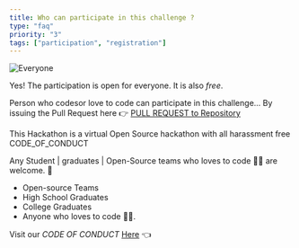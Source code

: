 ```yaml
---
title: Who can participate in this challenge ?
type: "faq"
priority: "3"
tags: ["participation", "registration"]
---
```


![Everyone](https://media3.giphy.com/media/7cTTE2Z1OmrFm/200.gif)

Yes! The participation is open for everyone. It is also _free_.

Person who codesor love to code can participate in this challenge... By issuing the Pull Request here 👉 [PULL REQUEST to Repository](https://github.com/ISTESRMNCR/CODE-CAMP-2020)

This Hackathon is a virtual Open Source hackathon with all harassment free CODE_OF_CONDUCT

Any Student | graduates | Open-Source teams who loves to code 👨‍💻 are welcome. 🙏

- Open-source Teams
- High School Graduates
- College Graduates
- Anyone who loves to code 👨‍💻.

Visit our _CODE OF CONDUCT_ [Here](https://gitub.com/ISTESRMNCR/CODE-CAMP-2020/CODE_OF_CONDUCT) 👈
